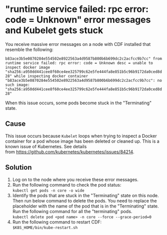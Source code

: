 # "runtime service failed: rpc error: code = Unknown" error messages and Kubelet gets stuck 

You receive massive error messages on a node with CDF installed that resemble the following:

`b83ace3b5e0870284e554502e8922563a4d9587b800b6b699dc2c2acfcc9b7cc" from runtime service failed: rpc error: code = Unknown desc = unable to inspect docker image "sha256:a950dd441cee8f60ce4ee325799c62e5fe444fa8e851b5c96b9172da0ced8d28" while inspecting docker container "b83ace3b5e0870284e554502e8922563a4d9587b800b6b699dc2c2acfcc9b7cc": no such image: "sha256:a950dd441cee8f60ce4ee325799c62e5fe444fa8e851b5c96b9172da0ced8d28"`  

When this issue occurs, some pods become stuck in the "Terminating" state.

## Cause

This issue occurs because `Kubelet` loops when trying to inspect a Docker container for a pod whose image has been deleted or cleaned up. This is a known issue of Kubernetes. See details from https://github.com/kubernetes/kubernetes/issues/84214.

## Solution
1. Log on to the node where you receive these error messages.
2. Run the following command to check the pod status:  
`kubectl get pods -n core -o wide `
4. Identify the pods that are stuck in the "Terminating" state on this node. Then run below command to delete the pods. You need to replace the <pod name> placeholder with the name of the pod that is in the "Terminating" state. Run the following command for all the "terminating" pods.  
`kubectl delete pod <pod name> -n core --force --grace-period=0`
5. Run the following command to restart CDF:  
`$K8S_HOME/bin/kube-restart.sh`
